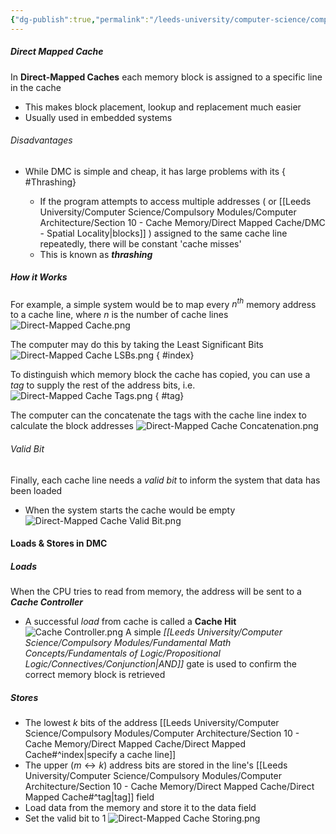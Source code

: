 ```yaml
---
{"dg-publish":true,"permalink":"/leeds-university/computer-science/compulsory-modules/computer-architecture/section-10-cache-memory/direct-mapped-cache/direct-mapped-cache/"}
---
```


##### Direct Mapped Cache
In **Direct-Mapped Caches** each memory block is assigned to a specific line in the cache
- This makes block placement, lookup and replacement much easier
- Usually used in embedded systems
###### Disadvantages
- While DMC is simple and cheap, it has large problems with its 
{ #Thrashing}

	- If the program attempts to access multiple addresses ( or [[Leeds University/Computer Science/Compulsory Modules/Computer Architecture/Section 10 - Cache Memory/Direct Mapped Cache/DMC - Spatial Locality\|blocks]] ) assigned to the same cache line repeatedly, there will be constant 'cache misses'
	- This is known as ***thrashing***

##### How it Works
For example, a simple system would be to map every $n^{th}$ memory address to a cache line, where $n$ is the number of cache lines
![Direct-Mapped Cache.png](/img/user/Leeds%20University/Computer%20Science/Compulsory%20Modules/Computer%20Architecture/Section%2010%20-%20Cache%20Memory/Images/Direct-Mapped%20Cache.png)

The computer may do this by taking the Least Significant Bits
![Direct-Mapped Cache LSBs.png](/img/user/Leeds%20University/Computer%20Science/Compulsory%20Modules/Computer%20Architecture/Section%2010%20-%20Cache%20Memory/Images/Direct-Mapped%20Cache%20LSBs.png)
{ #index}


To distinguish which memory block the cache has copied, you can use a *tag* to supply the rest of the address bits, i.e.
![Direct-Mapped Cache Tags.png](/img/user/Leeds%20University/Computer%20Science/Compulsory%20Modules/Computer%20Architecture/Section%2010%20-%20Cache%20Memory/Images/Direct-Mapped%20Cache%20Tags.png) 
{ #tag}


The computer can the concatenate the tags with the cache line index to calculate the block addresses
![Direct-Mapped Cache Concatenation.png](/img/user/Leeds%20University/Computer%20Science/Compulsory%20Modules/Computer%20Architecture/Section%2010%20-%20Cache%20Memory/Images/Direct-Mapped%20Cache%20Concatenation.png)
###### Valid Bit
Finally, each cache line needs a *valid bit* to inform the system that data has been loaded
- When the system starts the cache would be empty![Direct-Mapped Cache Valid Bit.png](/img/user/Leeds%20University/Computer%20Science/Compulsory%20Modules/Computer%20Architecture/Section%2010%20-%20Cache%20Memory/Images/Direct-Mapped%20Cache%20Valid%20Bit.png) 
#### Loads & Stores in DMC
##### Loads
When the CPU tries to read from memory, the address will be sent to a ***Cache Controller***
- A successful *load* from cache is called a **Cache Hit**
![Cache Controller.png](/img/user/Leeds%20University/Computer%20Science/Compulsory%20Modules/Computer%20Architecture/Section%2010%20-%20Cache%20Memory/Images/Cache%20Controller.png)
A simple *[[Leeds University/Computer Science/Compulsory Modules/Fundamental Math Concepts/Fundamentals of Logic/Propositional Logic/Connectives/Conjunction\|AND]]* gate is used to confirm the correct memory block is retrieved
##### Stores
- The lowest $k$ bits of the address [[Leeds University/Computer Science/Compulsory Modules/Computer Architecture/Section 10 - Cache Memory/Direct Mapped Cache/Direct Mapped Cache#^index\|specify a cache line]]
- The upper $( m \leftrightarrow k )$ address bits are stored in the line's [[Leeds University/Computer Science/Compulsory Modules/Computer Architecture/Section 10 - Cache Memory/Direct Mapped Cache/Direct Mapped Cache#^tag\|tag]] field
- Load data from the memory and store it to the data field
- Set the valid bit to 1
![Direct-Mapped Cache Storing.png](/img/user/Leeds%20University/Computer%20Science/Compulsory%20Modules/Computer%20Architecture/Section%2010%20-%20Cache%20Memory/Images/Direct-Mapped%20Cache%20Storing.png)
